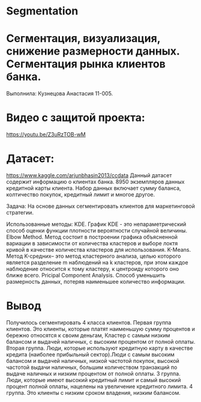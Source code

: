 # Segmentation
# Сегментация, визуализация, снижение размерности данных. Сегментация рынка клиентов банка.
Выполнила: Кузнецова Анастасия 11-005.
# Видео с защитой проекта:
https://youtu.be/Z3uRzTOB-wM
# Датасет: 
https://www.kaggle.com/arjunbhasin2013/ccdata
Данный датасет содержит информацию о клиентах банка. 8950 экземпляров данных кредитной карты клиента.
Набор данных включает сумму баланса, колтичество покупок, кредитный лимит и многое другое.

Задача:
На основе данных сегментировать клиентов для маркетинговой стратегии.

Использованные методы:
KDE. График KDE - это непараметрический способ оценки функции плотности вероятности случайной величины.
Elbow Method. Метод состоит в построении графика объясненной вариации в зависимости от количества кластеров и выборе локтя кривой в качестве количества кластеров для использования.
K-Means. Метод K-средних– это метод кластерного анализа, целью которого является разделение m наблюдений на k кластеров, при этом каждое наблюдение относится к тому кластеру, к центроиду которого оно ближе всего.
Pricipal Component Analysis. Cпособ уменьшить размерность данных, потеряв наименьшее количество информации.

# Вывод
Получилось сегментировать 4 класса клиентов.
Первая группа клиентов. Это клиенты, которые платят наименьшую сумму процентов и бережно относятся к своим деньгам, Кластер с самым низким балансом и выдачей наличных, с высоким процентом от полной оплаты.
Вторая группа. Люди, которые используют кредитную карту в качестве кредита (наиболее прибыльный сектор).Люди с самым высоким балансом и выдачей наличных, низкой частотой покупок, высокой частотой выдачи наличных, большим количеством транзакций по выдаче наличных и низким процентом от полной оплаты.
3 группа. Люди, которые имеют высокий кредитный лимит и самый высокий процент полной оплаты, нацелены на увеличение кредитного лимита.
4 группа. Это клиенты с низким сроком владения, низким балансом.
